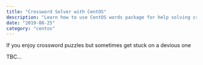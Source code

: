 ```yaml
---
title: "Crossword Solver with CentOS"
description: "Learn how to use CentOS words package for help solving crossword puzzles"
date: "2019-08-25"
category: "centos"
---
```


If you enjoy crossword puzzles but sometimes get stuck on a devious one

TBC...